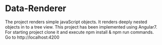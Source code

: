 # Data-Renderer

The project renders simple javaScript objects.
It renders deeply nested objects in to a tree view. This project has been implemented using Angular7.
For starting project clone it and execute npm install & npm run commands. Go to http://localhost:4200
